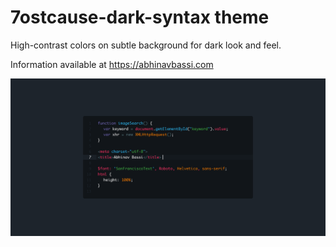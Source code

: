 # 7ostcause-dark-syntax theme

High-contrast colors on subtle background for dark look and feel.

Information available at https://abhinavbassi.com

![preview](images/preview.png)
